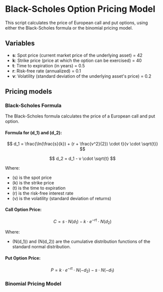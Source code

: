 # Black-Scholes Option Pricing Model

This script calculates the price of European call and put options, using either the Black-Scholes formula or the binomial pricing model.

## Variables

- **s**: Spot price (current market price of the underlying asset) = 42
- **k**: Strike price (price at which the option can be exercised) = 40
- **t**: Time to expiration (in years) = 0.5
- **r**: Risk-free rate (annualized) = 0.1
- **v**: Volatility (standard deviation of the underlying asset's price) = 0.2

## Pricing models

### Black-Scholes Formula

The Black-Scholes formula calculates the price of a European call and put option.

#### Formula for \(d_1\) and \(d_2\):

$$
d_1 = \frac{\ln(\frac{s}{k}) + (r + \frac{v^2}{2}) \cdot t}{v \cdot \sqrt{t}}
$$

$$
d_2 = d_1 - v \cdot \sqrt{t}
$$

Where:

- \(s\) is the spot price
- \(k\) is the strike price
- \(t\) is the time to expiration
- \(r\) is the risk-free interest rate
- \(v\) is the volatility (standard deviation of returns)

#### Call Option Price:

$$
C = s \cdot N(d_1) - k \cdot e^{-rt} \cdot N(d_2)
$$

Where:

- \(N(d_1)\) and \(N(d_2)\) are the cumulative distribution functions of the standard normal distribution.

#### Put Option Price:

$$
P = k \cdot e^{-rt} \cdot N(-d_2) - s \cdot N(-d_1)
$$

### Binomial Pricing Model


